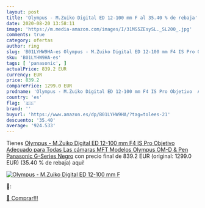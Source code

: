 ```yaml
---
layout: post
title: 'Olympus - M.Zuiko Digital ED 12-100 mm F al 35.40 % de rebaja'
date: 2020-08-20 13:58:11
image: 'https://m.media-amazon.com/images/I/31MS5ZEsySL._SL200_.jpg'
comments: true
category: ofertas
author: ring
slug: 'B01LYHW9HA-es Olympus - M.Zuiko Digital ED 12-100 mm F4 IS Pro Objetivo...'
sku: 'B01LYHW9HA-es'
tags: [ 'panasonic', ]
actualPrice: 839.2 EUR
currency: EUR
price: 839.2
comparePrice: 1299.0 EUR
prodname: 'Olympus - M.Zuiko Digital ED 12-100 mm F4 IS Pro Objetivo  Adecuado para Todas Las cámaras MFT  Modelos Olympus OM-D & Pen  Panasonic G-Series  Negro'
country: 'es'
flag: '🇪🇸'
brand: ''
buyurl: 'https://www.amazon.es/dp/B01LYHW9HA/?tag=tolees-21'
descuento: '35.40'
average: '924.533'
---
```


Tienes [Olympus - M.Zuiko Digital ED 12-100 mm F4 IS Pro Objetivo  Adecuado para Todas Las cámaras MFT  Modelos Olympus OM-D & Pen  Panasonic G-Series  Negro](https://www.amazon.es/dp/B01LYHW9HA/?tag=tolees-21) con precio final de  839.2 EUR (original: 1299.0 EUR) (35.40 %  de rebaja) aqui!

[![Olympus - M.Zuiko Digital ED 12-100 mm F](https://m.media-amazon.com/images/I/31MS5ZEsySL._SL200_.jpg)](https://www.amazon.es/dp/B01LYHW9HA/?tag=tolees-21)

🔎:


[🛒 Comprar!!!](https://www.amazon.es/dp/B01LYHW9HA/?tag=tolees-21)
